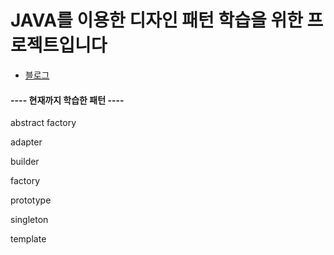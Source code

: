 # JAVA를 이용한 디자인 패턴 학습을 위한 프로젝트입니다



* [블로그](https://motiveko.tistory.com/category/%EA%B0%9C%EB%B0%9C%EA%B8%B0%EC%B4%88/Design%20Patterns)



#### ---- 현재까지 학습한 패턴 ----

  abstract factory 

  adapter

  builder

  factory

  prototype

  singleton

  template
